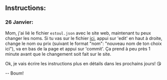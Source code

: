 ## Instructions:

### 26 Janvier:

Mom, j'ai lié le fichier `estoul.json` avec le site web, maintenant tu peux changer les noms. Si tu vas sur le fichier [ici](estoul.json), appui sur 'edit' en haut à droite, change le nom ou prix (suivant le format "nom": "nouveau nom de ton choix ici"), va en bas de la page et appui sur 'commit'. Ça prend à peu près 1 minute avant que le changement soit fait sur le site.

Ok, je vais écrire les instructions plus en détails dans les prochains jours! 😘

-- Boum!

